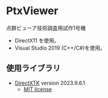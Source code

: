 # PtxViewer
点群ビューア技術調査用試作1号機

* DirectX11 を使用。
* Visual Studio 2019 (C++/C#)を使用。

## 使用ライブラリ
* [DirectXTK](https://github.com/microsoft/DirectXTK) version 2023.9.6.1
	* [MIT license](https://github.com/microsoft/DirectXTK/blob/main/LICENSE)

